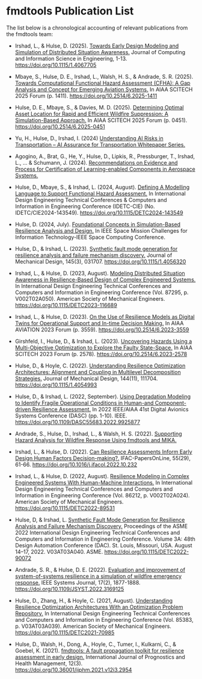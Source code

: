 # fmdtools Publication List

The list below is a chronological accounting of relevant publications from the fmdtools team:

- Irshad, L., & Hulse, D. (2025). [Towards Early Design Modeling and Simulation of Distributed Situation Awareness.](https://www.researchgate.net/profile/Daniel-Hulse-4/publication/388338743_Towards_Early_Design_Modeling_and_Simulation_of_Distributed_Situation_Awareness/links/6797b278645ef274a449ce16/Toward-Early-Design-Modeling-and-Simulation-of-Distributed-Situation-Awareness.pdf) Journal of Computing and Information Science in Engineering, 1-13. https://doi.org/10.1115/1.4067705

- Mbaye, S., Hulse, D. E., Irshad, L., Walsh, H. S., & Andrade, S. R. (2025). [Towards Computational Functional Hazard Assessment (CFHA): A Gap Analysis and Concept for Emerging Aviation Systems.](https://ntrs.nasa.gov/citations/20240013093) In AIAA SCITECH 2025 Forum (p. 1411). https://doi.org/10.2514/6.2025-1411

- Hulse, D. E., Mbaye, S., & Davies, M. D. (2025). [Determining Optimal Asset Location for Rapid and Efficient Wildfire Suppression: A Simulation-Based Approach.](https://ntrs.nasa.gov/api/citations/20240015828/downloads/Wildfire%20Simulation%20Optimization.pdf) In AIAA SCITECH 2025 Forum (p. 0451). https://doi.org/10.2514/6.2025-0451

- Yu, H., Hulse, D., Irshad, I. (2024) [Understanding AI Risks in Transportation – AI Assurance for Transportation Whitepaper Series.](https://www.transportation.gov/sites/dot.gov/files/2024-09/HASS_COE_AI_Assurance_Whitepaper_AI_Risk_Sep2024.pdf)

- Agogino, A., Brat, G., He, Y., Hulse, D., Lipkis, R., Pressburger, T., Irshad, L., ... & Schumann, J. (2024). [Recommendations on Evidence and Process for Certification of Learning-enabled Components in Aerospace Systems.](https://ntrs.nasa.gov/citations/20240006865)

- Hulse, D., Mbaye, S., & Irshad, L. (2024, August). [Defining A Modelling Language to Support Functional Hazard Assessment.](https://ntrs.nasa.gov/api/citations/20240006675/downloads/IDETC_CIE_2024_143549_revised.pdf) In International Design Engineering Technical Conferences & Computers and Information in Engineering Conference (IDETC-CIE) (No. IDETC/CIE2024-143549). https://doi.org/10.1115/DETC2024-143549

- Hulse, D. (2024, July). [Foundational Concepts in Simulation-Based Resilience Analysis and Design.](https://ntrs.nasa.gov/api/citations/20240004836/downloads/resilience_abstract.pdf) In IEEE Space Mission Challenges for Information Technology-IEEE Space Computing Conference.

- Hulse, D., & Irshad, L. (2023). [Synthetic fault mode generation for resilience analysis and failure mechanism discovery.](https://www.researchgate.net/publication/366213308_Synthetic_Fault_Mode_Generation_for_Resilience_Analysis_and_Failure_Mechanism_Discovery) Journal of Mechanical Design, 145(3), 031707. https://doi.org/10.1115/1.4056320

- Irshad, L., & Hulse, D. (2023, August). [Modeling Distributed Situation Awareness in Resilience-Based Design of Complex Engineered Systems.](https://ntrs.nasa.gov/citations/20220008569) In International Design Engineering Technical Conferences and Computers and Information in Engineering Conference (Vol. 87295, p. V002T02A050). American Society of Mechanical Engineers. https://doi.org/10.1115/DETC2023-116689

- Irshad, L., & Hulse, D. (2023). [On the Use of Resilience Models as Digital Twins for Operational Support and In-time Decision Making.](https://arc.aiaa.org/doi/epdf/10.2514/6.2023-3559) In AIAA AVIATION 2023 Forum (p. 3559). https://doi.org/10.2514/6.2023-3559

- Girshfeld, I., Hulse, D., & Irshad, L. (2023). [Uncovering Hazards Using a Multi-Objective Optimization to Explore the Faulty State-Space.](https://ntrs.nasa.gov/api/citations/20220008572/downloads/AIAA_CCEA_paper_submitted.pdf) In AIAA SCITECH 2023 Forum (p. 2578). https://doi.org/10.2514/6.2023-2578

- Hulse, D., & Hoyle, C. (2022). [Understanding Resilience Optimization Architectures: Alignment and Coupling in Multilevel Decomposition Strategies.](https://www.researchgate.net/publication/361997209_Understanding_Resilience_Optimization_Architectures_Alignment_and_Coupling_in_Multilevel_Decomposition_Strategies) Journal of Mechanical Design, 144(11), 111704.  https://doi.org/10.1115/1.4054993

- Hulse, D., & Irshad, L. (2022, September). [Using Degradation Modeling to Identify Fragile Operational Conditions in Human-and Component-driven Resilience Assessment.](https://ntrs.nasa.gov/api/citations/20220004437/downloads/DASC_Paper_Hulse_Irshad.pdf) In 2022 IEEE/AIAA 41st Digital Avionics Systems Conference (DASC) (pp. 1-10). IEEE. https://doi.org/10.1109/DASC55683.2022.9925877

- Andrade, S., Hulse, D., Irshad, L., & Walsh, H. S. (2022). [Supporting Hazard Analysis for Wildfire Response Using fmdtools and MIKA.](https://ntrs.nasa.gov/api/citations/20220014099/downloads/Hazard%20Report%20v2.0-FINAL.pdf)

- Irshad, L., & Hulse, D. (2022). [Can Resilience Assessments Inform Early Design Human Factors Decision-making?.](https://www.sciencedirect.com/science/article/pii/S2405896322022583) IFAC-PapersOnLine, 55(29), 61-66. https://doi.org/10.1016/j.ifacol.2022.10.232

- Irshad, L., & Hulse, D. (2022, August). [Resilience Modeling in Complex Engineered Systems With Human-Machine Interactions.](https://www.researchgate.net/publication/365446506_Resilience_Modeling_in_Complex_Engineered_Systems_With_Human-Machine_Interactions) In International Design Engineering Technical Conferences and Computers and Information in Engineering Conference (Vol. 86212, p. V002T02A024). American Society of Mechanical Engineers. https://doi.org/10.1115/DETC2022-89531

- Hulse, D, & Irshad, L. [Synthetic Fault Mode Generation for Resilience Analysis and Failure Mechanism Discovery.](https://ntrs.nasa.gov/api/citations/20220002050/downloads/DETC2022-90072.pdf) Proceedings of the ASME 2022 International Design Engineering Technical Conferences and Computers and Information in Engineering Conference. Volume 3A: 48th Design Automation Conference (DAC). St. Louis, Missouri, USA. August 14–17, 2022. V03AT03A040. ASME. https://doi.org/10.1115/DETC2022-90072

- Andrade, S. R., & Hulse, D. E. (2022). [Evaluation and improvement of system-of-systems resilience in a simulation of wildfire emergency response.](https://ntrs.nasa.gov/api/citations/20210021739/downloads/ISJ-RE-21-13446-finalpdf-combined.pdf) IEEE Systems Journal, 17(2), 1877-1888. https://doi.org/10.1109/JSYST.2022.3169125

- Hulse, D., Zhang, H., & Hoyle, C. (2021, August). [Understanding Resilience Optimization Architectures With an Optimization Problem Repository.](https://ntrs.nasa.gov/api/citations/20210010232/downloads/IDETC2021-70985%20-%20Final.pdf) In International Design Engineering Technical Conferences and Computers and Information in Engineering Conference (Vol. 85383, p. V03AT03A039). American Society of Mechanical Engineers. https://doi.org/10.1115/DETC2021-70985

- Hulse, D., Walsh, H., Dong, A., Hoyle, C., Tumer, I., Kulkarni, C., & Goebel, K. (2021). [fmdtools: A fault propagation toolkit for resilience assessment in early design.](https://doi.org/10.36001/ijphm.2021.v12i3.2954) International Journal of Prognostics and Health Management, 12(3). https://doi.org/10.36001/ijphm.2021.v12i3.2954